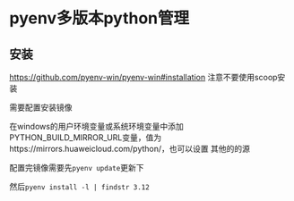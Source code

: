 # pyenv多版本python管理

## 安装

https://github.com/pyenv-win/pyenv-win#installation
注意不要使用scoop安装

需要配置安装镜像

在windows的用户环境变量或系统环境变量中添加PYTHON_BUILD_MIRROR_URL变量，值为https://mirrors.huaweicloud.com/python/，也可以设置
其他的的源

配置完镜像需要先`pyenv update`更新下

然后`pyenv install -l | findstr 3.12`